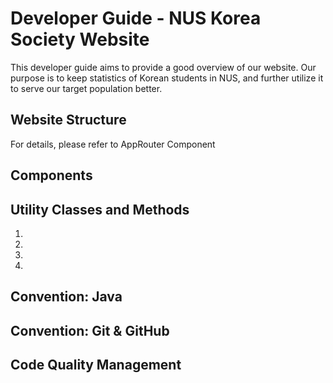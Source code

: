 # Developer Guide - NUS Korea Society Website
This developer guide aims to provide a good overview of our website. Our purpose is to keep statistics of Korean students in NUS, and further utilize it to serve our target population better.

## Website Structure

For details, please refer to AppRouter Component

## Components

## Utility Classes and Methods

1. 
2. 
3. 
4. 

## Convention: Java

## Convention: Git & GitHub

## Code Quality Management


